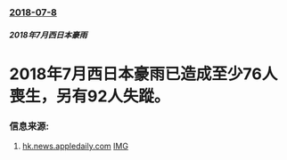 ### [2018-07-8](/news/2018/07/8/index.md)

##### 2018年7月西日本豪雨
# 2018年7月西日本豪雨已造成至少76人喪生，另有92人失蹤。 




### 信息来源:

1. [hk.news.appledaily.com](https://hk.news.appledaily.com/international/realtime/article/20180708/58415499) [IMG](https://static.appledaily.hk/images/e-paper/vdo/20180708/720pix/1531021825_7f33.jpg)
